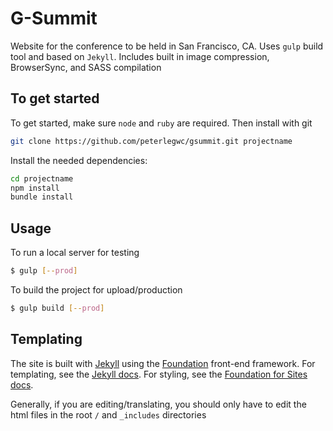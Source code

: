 # G-Summit

Website for the conference to be held in San Francisco, CA. Uses `gulp` build tool and based on `Jekyll`. Includes built in image compression, BrowserSync, and SASS compilation

## To get started

To get started, make sure `node` and `ruby` are required. Then install with git

```sh
git clone https://github.com/peterlegwc/gsummit.git projectname
```

Install the needed dependencies:

```sh
cd projectname
npm install
bundle install
```

## Usage

To run a local server for testing

```sh
$ gulp [--prod]
```

To build the project for upload/production

```sh
$ gulp build [--prod]
```

## Templating

The site is built with [Jekyll](https://jekyllrb.com/) using the [Foundation](http://foundation.zurb.com/) front-end framework. For templating, see the [Jekyll docs](https://jekyllrb.com/docs/home/). For styling, see the [Foundation for Sites docs](http://foundation.zurb.com/sites/docs/).

Generally, if you are editing/translating, you should only have to edit the html files in the root `/` and `_includes` directories
